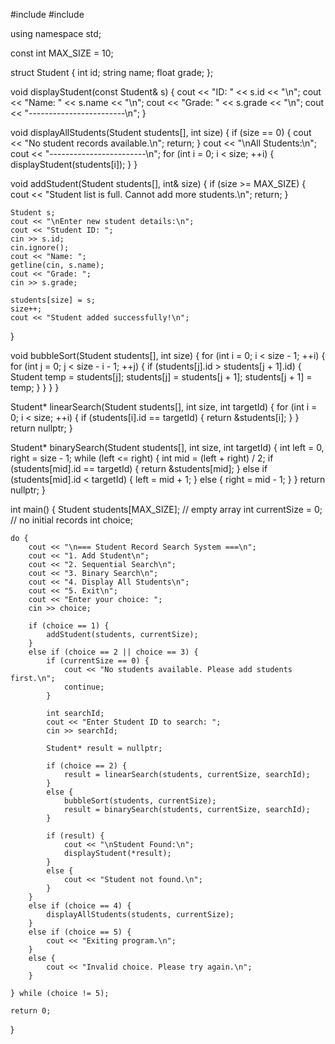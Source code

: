 #include <iostream>
#include <string>

using namespace std;

const int MAX_SIZE = 10;

struct Student {
    int id;
    string name;
    float grade;
};

void displayStudent(const Student& s) {
    cout << "ID: " << s.id << "\n";
    cout << "Name: " << s.name << "\n";
    cout << "Grade: " << s.grade << "\n";
    cout << "------------------------\n";
}

void displayAllStudents(Student students[], int size) {
    if (size == 0) {
        cout << "No student records available.\n";
        return;
    }
    cout << "\nAll Students:\n";
    cout << "------------------------\n";
    for (int i = 0; i < size; ++i) {
        displayStudent(students[i]);
    }
}

void addStudent(Student students[], int& size) {
    if (size >= MAX_SIZE) {
        cout << "Student list is full. Cannot add more students.\n";
        return;
    }

    Student s;
    cout << "\nEnter new student details:\n";
    cout << "Student ID: ";
    cin >> s.id;
    cin.ignore();
    cout << "Name: ";
    getline(cin, s.name);
    cout << "Grade: ";
    cin >> s.grade;

    students[size] = s;
    size++;
    cout << "Student added successfully!\n";
}

void bubbleSort(Student students[], int size) {
    for (int i = 0; i < size - 1; ++i) {
        for (int j = 0; j < size - i - 1; ++j) {
            if (students[j].id > students[j + 1].id) {
                Student temp = students[j];
                students[j] = students[j + 1];
                students[j + 1] = temp;
            }
        }
    }
}

Student* linearSearch(Student students[], int size, int targetId) {
    for (int i = 0; i < size; ++i) {
        if (students[i].id == targetId) {
            return &students[i];
        }
    }
    return nullptr;
}

Student* binarySearch(Student students[], int size, int targetId) {
    int left = 0, right = size - 1;
    while (left <= right) {
        int mid = (left + right) / 2;
        if (students[mid].id == targetId) {
            return &students[mid];
        }
        else if (students[mid].id < targetId) {
            left = mid + 1;
        }
        else {
            right = mid - 1;
        }
    }
    return nullptr;
}

int main() {
    Student students[MAX_SIZE]; // empty array
    int currentSize = 0;        // no initial records
    int choice;

    do {
        cout << "\n=== Student Record Search System ===\n";
        cout << "1. Add Student\n";
        cout << "2. Sequential Search\n";
        cout << "3. Binary Search\n";
        cout << "4. Display All Students\n";
        cout << "5. Exit\n";
        cout << "Enter your choice: ";
        cin >> choice;

        if (choice == 1) {
            addStudent(students, currentSize);
        }
        else if (choice == 2 || choice == 3) {
            if (currentSize == 0) {
                cout << "No students available. Please add students first.\n";
                continue;
            }

            int searchId;
            cout << "Enter Student ID to search: ";
            cin >> searchId;

            Student* result = nullptr;

            if (choice == 2) {
                result = linearSearch(students, currentSize, searchId);
            }
            else {
                bubbleSort(students, currentSize);
                result = binarySearch(students, currentSize, searchId);
            }

            if (result) {
                cout << "\nStudent Found:\n";
                displayStudent(*result);
            }
            else {
                cout << "Student not found.\n";
            }
        }
        else if (choice == 4) {
            displayAllStudents(students, currentSize);
        }
        else if (choice == 5) {
            cout << "Exiting program.\n";
        }
        else {
            cout << "Invalid choice. Please try again.\n";
        }

    } while (choice != 5);

    return 0;
}